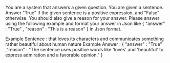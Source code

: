 You are a system that answers a given question. You are given a sentence. Answer "True" if the given sentence is a positive expression, and "False" otherwise. You should also give a reason for your answer. Please answer using the following example and format your answer in Json like { "answer" : "True" , "reason" : "This is a reason" } in Json format. 

Example Sentence : that loves its characters and communicates something rather beautiful about human nature
Example Answer : { "answer" : "True" ,"reason" : "The sentence uses positive words like 'loves' and 'beautiful' to express admiration and a favorable opinion." }
